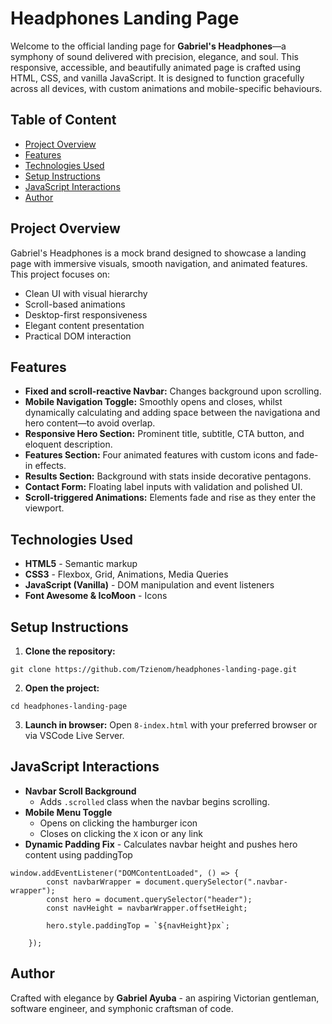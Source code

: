 # Headphones Landing Page

Welcome to the official landing page for **Gabriel's Headphones**&mdash;a symphony of sound delivered with precision,
elegance, and soul. This responsive, accessible, and beautifully animated page is crafted using HTML, CSS, and vanilla
JavaScript. It is designed to function gracefully across all devices, with custom animations and mobile-specific
behaviours.

## Table of Content

-   [Project Overview](#project-overview)
-   [Features](#features)
-   [Technologies Used](#technologies-used)
-   [Setup Instructions](#setup-instructions)
-   [JavaScript Interactions](#javascript-interactions)
-   [Author](#author)

## Project Overview

Gabriel's Headphones is a mock brand designed to showcase a landing page with immersive visuals, smooth navigation, and
animated features. This project focuses on:

-   Clean UI with visual hierarchy
-   Scroll-based animations
-   Desktop-first responsiveness
-   Elegant content presentation
-   Practical DOM interaction

## Features

-   **Fixed and scroll-reactive Navbar:** Changes background upon scrolling.
-   **Mobile Navigation Toggle:** Smoothly opens and closes, whilst dynamically calculating and adding space between the
    navigationa and hero content&mdash;to avoid overlap.
-   **Responsive Hero Section:** Prominent title, subtitle, CTA button, and eloquent description.
-   **Features Section:** Four animated features with custom icons and fade-in effects.
-   **Results Section:** Background with stats inside decorative pentagons.
-   **Contact Form:** Floating label inputs with validation and polished UI.
-   **Scroll-triggered Animations:** Elements fade and rise as they enter the viewport.

## Technologies Used

-   **HTML5** - Semantic markup
-   **CSS3** - Flexbox, Grid, Animations, Media Queries
-   **JavaScript (Vanilla)** - DOM manipulation and event listeners
-   **Font Awesome & IcoMoon** - Icons

## Setup Instructions

1. **Clone the repository:**

```
git clone https://github.com/Tzienom/headphones-landing-page.git
```

2. **Open the project:**

```
cd headphones-landing-page
```

3. **Launch in browser:** Open `8-index.html` with your preferred browser or via VSCode Live Server.

## JavaScript Interactions

-   **Navbar Scroll Background**
    -   Adds `.scrolled` class when the navbar begins scrolling.
-   **Mobile Menu Toggle**
    -   Opens on clicking the hamburger icon
    -   Closes on clicking the `X` icon or any link
-   **Dynamic Padding Fix** - Calculates navbar height and pushes hero content using paddingTop

```
window.addEventListener("DOMContentLoaded", () => {
        const navbarWrapper = document.querySelector(".navbar-wrapper");
        const hero = document.querySelector("header");
        const navHeight = navbarWrapper.offsetHeight;

        hero.style.paddingTop = `${navHeight}px`;

    });
```

## Author

Crafted with elegance by **Gabriel Ayuba** - an aspiring Victorian gentleman, software engineer, and symphonic craftsman
of code.
